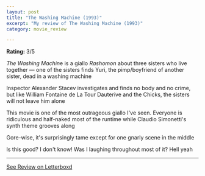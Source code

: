 ```yaml
---
layout: post
title: "The Washing Machine (1993)"
excerpt: "My review of The Washing Machine (1993)"
category: movie_review

---
```


**Rating:** 3/5

<i>The Washing Machin</i>e is a giallo <i>Rashomon</i> about three sisters who live together — one of the sisters finds Yuri, the pimp/boyfriend of another sister, dead in a washing machine

Inspector Alexander Stacev investigates and finds no body and no crime, but like William Fontaine de La Tour Dauterive and the Chicks, the sisters will not leave him alone

This movie is one of the most outrageous giallo I've seen. Everyone is ridiculous and half-naked most of the runtime while Claudio Simonetti's synth theme grooves along

Gore-wise, it's surprisingly tame except for one gnarly scene in the middle

Is this good? I don't know! Was I laughing throughout most of it? Hell yeah

<hr>

[See Review on Letterboxd](https://boxd.it/4ON4DL)
